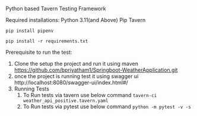 Python based Tavern Testing Framework

Required installations:
Python 3.11(and Above)
Pip
Tavern


```pip install pipenv```

```pip install -r requirements.txt```


Prerequisite to run the test:
1. Clone the setup the project and run it using maven
https://github.com/bpriyatham1/Springboot-WeatherApplication.git
2. once the project is running test it using swagger ui
http://localhost:8080/swagger-ui/index.html#/
3. Running Tests
   1. To Run tests via tavern use below command
   ```tavern-ci weather_api_positive.tavern.yaml```
   2. To Run tests via pytest use below command
   ```python -m pytest -v -s```